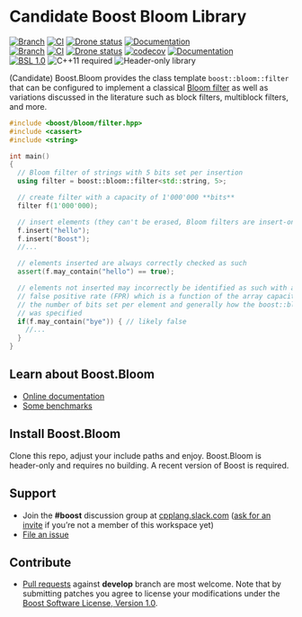 # Candidate Boost Bloom Library

[![Branch](https://img.shields.io/badge/branch-master-brightgreen.svg)](https://github.com/joaquintides/bloom/tree/master) [![CI](https://github.com/joaquintides/bloom/actions/workflows/ci.yml/badge.svg?branch=master)](https://github.com/joaquintides/bloom/actions/workflows/ci.yml) [![Drone status](https://img.shields.io/drone/build/joaquintides/bloom/master?server=https%3A%2F%2Fdrone.cpp.al&logo=drone&logoColor=%23CCCCCC&label=CI)](https://drone.cpp.al/joaquintides/bloom) [![Documentation](https://img.shields.io/badge/docs-master-brightgreen.svg)](https://master.bloom.cpp.al/) </br>
[![Branch](https://img.shields.io/badge/branch-develop-brightgreen.svg)](https://github.com/joaquintides/bloom/tree/develop) [![CI](https://github.com/joaquintides/bloom/actions/workflows/ci.yml/badge.svg?branch=develop)](https://github.com/joaquintides/bloom/actions/workflows/ci.yml) [![Drone status](https://img.shields.io/drone/build/joaquintides/bloom/develop?server=https%3A%2F%2Fdrone.cpp.al&logo=drone&logoColor=%23CCCCCC&label=CI)](https://drone.cpp.al/joaquintides/bloom) [![codecov](https://codecov.io/gh/joaquintides/branch/feature%2Fcodecov-ci/graph/badge.svg)](https://app.codecov.io/gh/joaquintides/bloom/tree/feature%2Fcodecov-ci) [![Documentation](https://img.shields.io/badge/docs-develop-brightgreen.svg)](https://develop.bloom.cpp.al/) </br>
[![BSL 1.0](https://img.shields.io/badge/license-BSL_1.0-blue.svg)](https://www.boost.org/users/license.html) <img alt="C++11 required" src="https://img.shields.io/badge/standard-C%2b%2b11-blue.svg"> <img alt="Header-only library" src="https://img.shields.io/badge/build-header--only-blue.svg">

(Candidate) Boost.Bloom provides the class template `boost::bloom::filter` that
can be configured to implement a classical [Bloom filter](https://en.wikipedia.org/wiki/Bloom_filter)
as well as variations discussed in the literature such as block filters, multiblock filters, and more.

```cpp
#include <boost/bloom/filter.hpp>
#include <cassert>
#include <string>

int main()
{
  // Bloom filter of strings with 5 bits set per insertion
  using filter = boost::bloom::filter<std::string, 5>;

  // create filter with a capacity of 1'000'000 **bits**
  filter f(1'000'000);

  // insert elements (they can't be erased, Bloom filters are insert-only)
  f.insert("hello");
  f.insert("Boost");
  //...

  // elements inserted are always correctly checked as such
  assert(f.may_contain("hello") == true);

  // elements not inserted may incorrectly be identified as such with a
  // false positive rate (FPR) which is a function of the array capacity,
  // the number of bits set per element and generally how the boost::bloom::filter
  // was specified
  if(f.may_contain("bye")) { // likely false
    //...
  }
}
```

## Learn about Boost.Bloom

* [Online documentation](https://develop.bloom.cpp.al/)
* [Some benchmarks](https://github.com/joaquintides/boost_bloom_benchmarks)

## Install Boost.Bloom

Clone this repo, adjust your include paths  and enjoy.
Boost.Bloom is header-only and requires no building. A recent version of Boost is required.

## Support

* Join the **#boost** discussion group at [cpplang.slack.com](https://cpplang.slack.com/)
([ask for an invite](https://cppalliance.org/slack/) if you’re not a member of this workspace yet)
* [File an issue](https://github.com/joaquintides/bloom/issues)

## Contribute

* [Pull requests](https://github.com/joaquintides/bloom/pulls) against **develop** branch are most welcome.
Note that by submitting patches you agree to license your modifications under the [Boost Software License, Version 1.0](http://www.boost.org/LICENSE_1_0.txt).
